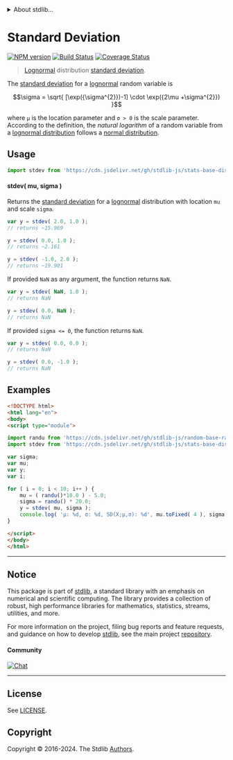 <!--

@license Apache-2.0

Copyright (c) 2018 The Stdlib Authors.

Licensed under the Apache License, Version 2.0 (the "License");
you may not use this file except in compliance with the License.
You may obtain a copy of the License at

   http://www.apache.org/licenses/LICENSE-2.0

Unless required by applicable law or agreed to in writing, software
distributed under the License is distributed on an "AS IS" BASIS,
WITHOUT WARRANTIES OR CONDITIONS OF ANY KIND, either express or implied.
See the License for the specific language governing permissions and
limitations under the License.

-->


<details>
  <summary>
    About stdlib...
  </summary>
  <p>We believe in a future in which the web is a preferred environment for numerical computation. To help realize this future, we've built stdlib. stdlib is a standard library, with an emphasis on numerical and scientific computation, written in JavaScript (and C) for execution in browsers and in Node.js.</p>
  <p>The library is fully decomposable, being architected in such a way that you can swap out and mix and match APIs and functionality to cater to your exact preferences and use cases.</p>
  <p>When you use stdlib, you can be absolutely certain that you are using the most thorough, rigorous, well-written, studied, documented, tested, measured, and high-quality code out there.</p>
  <p>To join us in bringing numerical computing to the web, get started by checking us out on <a href="https://github.com/stdlib-js/stdlib">GitHub</a>, and please consider <a href="https://opencollective.com/stdlib">financially supporting stdlib</a>. We greatly appreciate your continued support!</p>
</details>

# Standard Deviation

[![NPM version][npm-image]][npm-url] [![Build Status][test-image]][test-url] [![Coverage Status][coverage-image]][coverage-url] <!-- [![dependencies][dependencies-image]][dependencies-url] -->

> [Lognormal][lognormal-distribution] distribution [standard deviation][standard-deviation].

<!-- Section to include introductory text. Make sure to keep an empty line after the intro `section` element and another before the `/section` close. -->

<section class="intro">

The [standard deviation][standard-deviation] for a [lognormal][lognormal-distribution] random variable is

<!-- <equation class="equation" label="eq:lognormal_variance" align="center" raw="\sigma = \sqrt{ [\exp({\sigma^{2}})-1] \cdot \exp({2\mu +\sigma^{2}}) }" alt="Standard deviation for a lognormal distribution."> -->

```math
\sigma = \sqrt{ [\exp({\sigma^{2}})-1] \cdot \exp({2\mu +\sigma^{2}}) }
```

<!-- <div class="equation" align="center" data-raw-text="\sigma = \sqrt{ [\exp({\sigma^{2}})-1] \cdot \exp({2\mu +\sigma^{2}}) }" data-equation="eq:lognormal_variance">
    <img src="https://cdn.jsdelivr.net/gh/stdlib-js/stdlib@51534079fef45e990850102147e8945fb023d1d0/lib/node_modules/@stdlib/stats/base/dists/lognormal/stdev/docs/img/equation_lognormal_variance.svg" alt="Standard deviation for a lognormal distribution.">
    <br>
</div> -->

<!-- </equation> -->

where `μ` is the location parameter and `σ > 0` is the scale parameter. According to the definition, the _natural logarithm_ of a random variable from a
[lognormal distribution][lognormal-distribution] follows a [normal distribution][normal-distribution].

</section>

<!-- /.intro -->

<!-- Package usage documentation. -->



<section class="usage">

## Usage

```javascript
import stdev from 'https://cdn.jsdelivr.net/gh/stdlib-js/stats-base-dists-lognormal-stdev@v0.2.0-esm/index.mjs';
```

#### stdev( mu, sigma )

Returns the [standard deviation][standard-deviation] for a [lognormal][lognormal-distribution] distribution with location `mu` and scale `sigma`.

```javascript
var y = stdev( 2.0, 1.0 );
// returns ~15.969

y = stdev( 0.0, 1.0 );
// returns ~2.161

y = stdev( -1.0, 2.0 );
// returns ~19.901
```

If provided `NaN` as any argument, the function returns `NaN`.

```javascript
var y = stdev( NaN, 1.0 );
// returns NaN

y = stdev( 0.0, NaN );
// returns NaN
```

If provided `sigma <= 0`, the function returns `NaN`.

```javascript
var y = stdev( 0.0, 0.0 );
// returns NaN

y = stdev( 0.0, -1.0 );
// returns NaN
```

</section>

<!-- /.usage -->

<!-- Package usage notes. Make sure to keep an empty line after the `section` element and another before the `/section` close. -->

<section class="notes">

</section>

<!-- /.notes -->

<!-- Package usage examples. -->

<section class="examples">

## Examples

<!-- eslint no-undef: "error" -->

```html
<!DOCTYPE html>
<html lang="en">
<body>
<script type="module">

import randu from 'https://cdn.jsdelivr.net/gh/stdlib-js/random-base-randu@esm/index.mjs';
import stdev from 'https://cdn.jsdelivr.net/gh/stdlib-js/stats-base-dists-lognormal-stdev@v0.2.0-esm/index.mjs';

var sigma;
var mu;
var y;
var i;

for ( i = 0; i < 10; i++ ) {
    mu = ( randu()*10.0 ) - 5.0;
    sigma = randu() * 20.0;
    y = stdev( mu, sigma );
    console.log( 'µ: %d, σ: %d, SD(X;µ,σ): %d', mu.toFixed( 4 ), sigma.toFixed( 4 ), y.toFixed( 4 ) );
}

</script>
</body>
</html>
```

</section>

<!-- /.examples -->

<!-- Section to include cited references. If references are included, add a horizontal rule *before* the section. Make sure to keep an empty line after the `section` element and another before the `/section` close. -->

<section class="references">

</section>

<!-- /.references -->

<!-- Section for related `stdlib` packages. Do not manually edit this section, as it is automatically populated. -->

<section class="related">

</section>

<!-- /.related -->

<!-- Section for all links. Make sure to keep an empty line after the `section` element and another before the `/section` close. -->


<section class="main-repo" >

* * *

## Notice

This package is part of [stdlib][stdlib], a standard library with an emphasis on numerical and scientific computing. The library provides a collection of robust, high performance libraries for mathematics, statistics, streams, utilities, and more.

For more information on the project, filing bug reports and feature requests, and guidance on how to develop [stdlib][stdlib], see the main project [repository][stdlib].

#### Community

[![Chat][chat-image]][chat-url]

---

## License

See [LICENSE][stdlib-license].


## Copyright

Copyright &copy; 2016-2024. The Stdlib [Authors][stdlib-authors].

</section>

<!-- /.stdlib -->

<!-- Section for all links. Make sure to keep an empty line after the `section` element and another before the `/section` close. -->

<section class="links">

[npm-image]: http://img.shields.io/npm/v/@stdlib/stats-base-dists-lognormal-stdev.svg
[npm-url]: https://npmjs.org/package/@stdlib/stats-base-dists-lognormal-stdev

[test-image]: https://github.com/stdlib-js/stats-base-dists-lognormal-stdev/actions/workflows/test.yml/badge.svg?branch=v0.2.0
[test-url]: https://github.com/stdlib-js/stats-base-dists-lognormal-stdev/actions/workflows/test.yml?query=branch:v0.2.0

[coverage-image]: https://img.shields.io/codecov/c/github/stdlib-js/stats-base-dists-lognormal-stdev/main.svg
[coverage-url]: https://codecov.io/github/stdlib-js/stats-base-dists-lognormal-stdev?branch=main

<!--

[dependencies-image]: https://img.shields.io/david/stdlib-js/stats-base-dists-lognormal-stdev.svg
[dependencies-url]: https://david-dm.org/stdlib-js/stats-base-dists-lognormal-stdev/main

-->

[chat-image]: https://img.shields.io/gitter/room/stdlib-js/stdlib.svg
[chat-url]: https://app.gitter.im/#/room/#stdlib-js_stdlib:gitter.im

[stdlib]: https://github.com/stdlib-js/stdlib

[stdlib-authors]: https://github.com/stdlib-js/stdlib/graphs/contributors

[umd]: https://github.com/umdjs/umd
[es-module]: https://developer.mozilla.org/en-US/docs/Web/JavaScript/Guide/Modules

[deno-url]: https://github.com/stdlib-js/stats-base-dists-lognormal-stdev/tree/deno
[deno-readme]: https://github.com/stdlib-js/stats-base-dists-lognormal-stdev/blob/deno/README.md
[umd-url]: https://github.com/stdlib-js/stats-base-dists-lognormal-stdev/tree/umd
[umd-readme]: https://github.com/stdlib-js/stats-base-dists-lognormal-stdev/blob/umd/README.md
[esm-url]: https://github.com/stdlib-js/stats-base-dists-lognormal-stdev/tree/esm
[esm-readme]: https://github.com/stdlib-js/stats-base-dists-lognormal-stdev/blob/esm/README.md
[branches-url]: https://github.com/stdlib-js/stats-base-dists-lognormal-stdev/blob/main/branches.md

[stdlib-license]: https://raw.githubusercontent.com/stdlib-js/stats-base-dists-lognormal-stdev/main/LICENSE

[lognormal-distribution]: https://en.wikipedia.org/wiki/Log-normal_distribution

[normal-distribution]: https://en.wikipedia.org/wiki/Normal_distribution

[standard-deviation]: https://en.wikipedia.org/wiki/Standard_deviation

</section>

<!-- /.links -->
